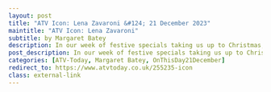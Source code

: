 ```yaml
---
layout: post
title: "ATV Icon: Lena Zavaroni &#124; 21 December 2023"
maintitle: "ATV Icon: Lena Zavaroni"
subtitle: by Margaret Batey
description: In our week of festive specials taking us up to Christmas, the next star to enter our hall of fame is Lena Hilda Zavaroni...
post_description: In our week of festive specials taking us up to Christmas, the next star to enter our hall of fame is Lena Hilda Zavaroni...
categories: [ATV-Today, Margaret Batey, OnThisDay21December]
redirect_to: https://www.atvtoday.co.uk/255235-icon
class: external-link
---
```


